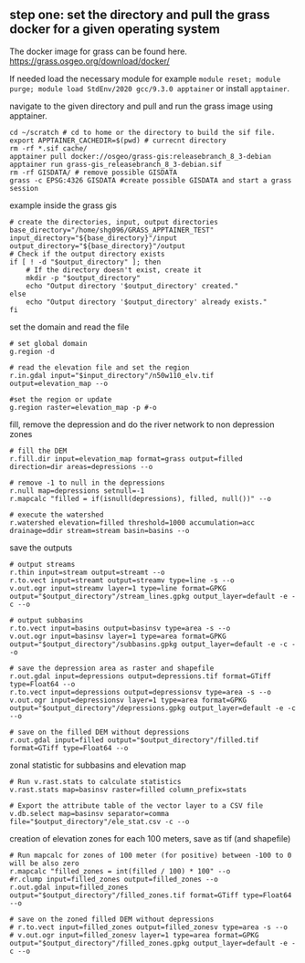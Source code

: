 ## step one: set the directory and pull the grass docker for a given operating system

The docker image for grass can be found here. https://grass.osgeo.org/download/docker/

If needed load the necessary module for example `module reset; module purge; module load StdEnv/2020 gcc/9.3.0 apptainer` or install `apptainer`.

navigate to the given directory and pull and run the grass image using apptainer. 

```
cd ~/scratch # cd to home or the directory to build the sif file. 
export APPTAINER_CACHEDIR=$(pwd) # currecnt directory
rm -rf *.sif cache/
apptainer pull docker://osgeo/grass-gis:releasebranch_8_3-debian
apptainer run grass-gis_releasebranch_8_3-debian.sif
rm -rf GISDATA/ # remove possible GISDATA
grass -c EPSG:4326 GISDATA #create possible GISDATA and start a grass session
```

example inside the grass gis

```
# create the directories, input, output directories
base_directory="/home/shg096/GRASS_APPTAINER_TEST"
input_directory="${base_directory}"/input
output_directory="${base_directory}"/output
# Check if the output directory exists
if [ ! -d "$output_directory" ]; then
    # If the directory doesn't exist, create it
    mkdir -p "$output_directory"
    echo "Output directory '$output_directory' created."
else
    echo "Output directory '$output_directory' already exists."
fi
```
set the domain and read the file
```
# set global domain
g.region -d

# read the elevation file and set the region
r.in.gdal input="$input_directory"/n50w110_elv.tif output=elevation_map --o

#set the region or update
g.region raster=elevation_map -p #-o
```
fill, remove the depression and do the river network to non depression zones
```
# fill the DEM
r.fill.dir input=elevation_map format=grass output=filled direction=dir areas=depressions --o

# remove -1 to null in the depressions
r.null map=depressions setnull=-1
r.mapcalc "filled = if(isnull(depressions), filled, null())" --o

# execute the watershed
r.watershed elevation=filled threshold=1000 accumulation=acc drainage=ddir stream=stream basin=basins --o
```
save the outputs
```
# output streams
r.thin input=stream output=streamt --o
r.to.vect input=streamt output=streamv type=line -s --o
v.out.ogr input=streamv layer=1 type=line format=GPKG output="$output_directory"/stream_lines.gpkg output_layer=default -e -c --o

# output subbasins
r.to.vect input=basins output=basinsv type=area -s --o
v.out.ogr input=basinsv layer=1 type=area format=GPKG output="$output_directory"/subbasins.gpkg output_layer=default -e -c --o

# save the depression area as raster and shapefile
r.out.gdal input=depressions output=depressions.tif format=GTiff type=Float64 --o
r.to.vect input=depressions output=depressionsv type=area -s --o
v.out.ogr input=depressionsv layer=1 type=area format=GPKG output="$output_directory"/depressions.gpkg output_layer=default -e -c --o

# save on the filled DEM without depressions
r.out.gdal input=filled output="$output_directory"/filled.tif format=GTiff type=Float64 --o
```
zonal statistic for subbasins and elevation map
```
# Run v.rast.stats to calculate statistics
v.rast.stats map=basinsv raster=filled column_prefix=stats

# Export the attribute table of the vector layer to a CSV file
v.db.select map=basinsv separator=comma file="$output_directory"/ele_stat.csv -c --o
```
creation of elevation zones for each 100 meters, save as tif (and shapefile)
```
# Run mapcalc for zones of 100 meter (for positive) between -100 to 0 will be also zero
r.mapcalc "filled_zones = int(filled / 100) * 100" --o
#r.clump input=filled_zones output=filled_zones --o
r.out.gdal input=filled_zones output="$output_directory"/filled_zones.tif format=GTiff type=Float64 --o

# save on the zoned filled DEM without depressions
# r.to.vect input=filled_zones output=filled_zonesv type=area -s --o
# v.out.ogr input=filled_zonesv layer=1 type=area format=GPKG output="$output_directory"/filled_zones.gpkg output_layer=default -e -c --o
```
